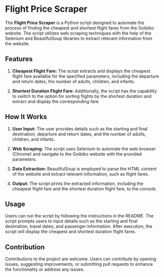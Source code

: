 # Flight Price Scraper

The **Flight Price Scraper** is a Python script designed to automate the process of finding the cheapest and shortest flight fares from the Goibibo website. The script utilizes web scraping techniques with the help of the Selenium and BeautifulSoup libraries to extract relevant information from the website.

## Features

1. **Cheapest Flight Fare:** The script extracts and displays the cheapest flight fare available for the specified parameters, including the departure and return dates, the number of adults, children, and infants.

2. **Shortest Duration Flight Fare:** Additionally, the script has the capability to switch to the option for sorting flights by the shortest duration and extract and display the corresponding fare.

## How It Works

1. **User Input:** The user provides details such as the starting and final destination, departure and return dates, and the number of adults, children, and infants.

2. **Web Scraping:** The script uses Selenium to automate the web browser (Chrome) and navigate to the Goibibo website with the provided parameters.

3. **Data Extraction:** BeautifulSoup is employed to parse the HTML content of the website and extract relevant information, such as flight fares.

4. **Output:** The script prints the extracted information, including the cheapest flight fare and the shortest duration flight fare, to the console.

## Usage

Users can run the script by following the instructions in the README. The script prompts users to input details such as the starting and final destination, travel dates, and passenger information. After execution, the script will display the cheapest and shortest duration flight fares.

## Contribution

Contributions to the project are welcome. Users can contribute by opening issues, suggesting improvements, or submitting pull requests to enhance the functionality or address any issues.


